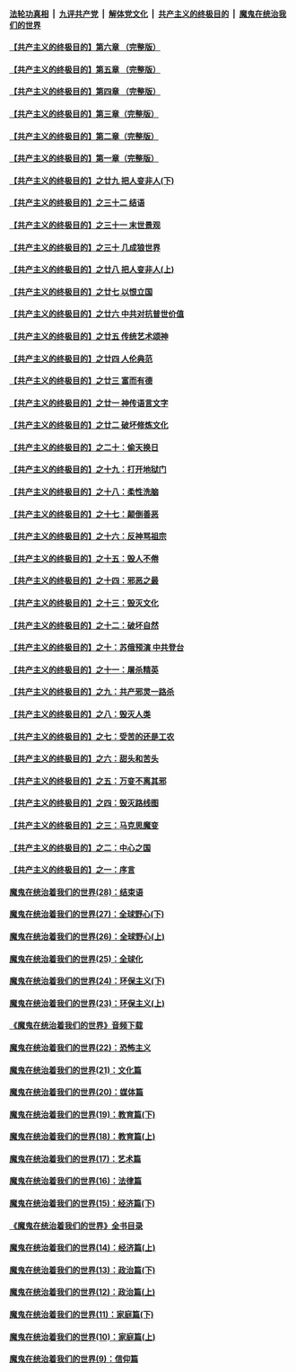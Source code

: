 ####  [法轮功真相](../../../../basic/blob/master/README.md?t=01020301) &nbsp;|&nbsp; [九评共产党](../../../../9ping.md/blob/master/README.md?t=01020301) &nbsp;|&nbsp; [解体党文化](../../../../jtdwh.md/blob/master/README.md?t=01020301)  &nbsp;|&nbsp; [共产主义的终极目的](../../../../gczydzjmd.md/blob/master/README.md?t=01020301) &nbsp;|&nbsp; [魔鬼在统治我们的世界](../../../../mgztzwmdsj.md/blob/master/README.md?t=01020301) 

#### [【共产主义的终极目的】第六章 （完整版）](../pages/nsc422/n11428913.md?t=01020301) 

#### [【共产主义的终极目的】第五章 （完整版）](../pages/nsc422/n11428912.md?t=01020301) 

#### [【共产主义的终极目的】第四章 （完整版）](../pages/nsc422/n11428907.md?t=01020301) 

#### [【共产主义的终极目的】第三章（完整版）](../pages/nsc422/n11428848.md?t=01020301) 

#### [【共产主义的终极目的】第二章（完整版）](../pages/nsc422/n11428831.md?t=01020301) 

#### [【共产主义的终极目的】第一章（完整版）](../pages/nsc422/n11417651.md?t=01020301) 

#### [【共产主义的终极目的】之廿九 把人变非人(下)](../pages/nsc422/n11344140.md?t=01020301) 

#### [【共产主义的终极目的】之三十二 结语](../pages/nsc422/n11360535.md?t=01020301) 

#### [【共产主义的终极目的】之三十一 末世景观](../pages/nsc422/n11351129.md?t=01020301) 

#### [【共产主义的终极目的】之三十 几成狼世界](../pages/nsc422/n11348280.md?t=01020301) 

#### [【共产主义的终极目的】之廿八 把人变非人(上)](../pages/nsc422/n11340492.md?t=01020301) 

#### [【共产主义的终极目的】之廿七 以恨立国](../pages/nsc422/n11336944.md?t=01020301) 

#### [【共产主义的终极目的】之廿六 中共对抗普世价值](../pages/nsc422/n11324785.md?t=01020301) 

#### [【共产主义的终极目的】之廿五 传统艺术颂神](../pages/nsc422/n11296396.md?t=01020301) 

#### [【共产主义的终极目的】之廿四 人伦典范](../pages/nsc422/n11296397.md?t=01020301) 

#### [【共产主义的终极目的】之廿三 富而有德](../pages/nsc422/n11283598.md?t=01020301) 

#### [【共产主义的终极目的】之廿一 神传语言文字](../pages/nsc422/n11263265.md?t=01020301) 

#### [【共产主义的终极目的】之廿二 破坏修炼文化](../pages/nsc422/n11245728.md?t=01020301) 

#### [【共产主义的终极目的】之二十：偷天换日](../pages/nsc422/n11238846.md?t=01020301) 

#### [【共产主义的终极目的】之十九：打开地狱门](../pages/nsc422/n11206376.md?t=01020301) 

#### [【共产主义的终极目的】之十八：柔性洗脑](../pages/nsc422/n11199994.md?t=01020301) 

#### [【共产主义的终极目的】之十七：颠倒善恶](../pages/nsc422/n11179782.md?t=01020301) 

#### [【共产主义的终极目的】之十六：反神骂祖宗](../pages/nsc422/n11166798.md?t=01020301) 

#### [【共产主义的终极目的】之十五：毁人不倦](../pages/nsc422/n11166792.md?t=01020301) 

#### [【共产主义的终极目的】之十四：邪恶之最](../pages/nsc422/n11150249.md?t=01020301) 

#### [【共产主义的终极目的】之十三：毁灭文化](../pages/nsc422/n11135227.md?t=01020301) 

#### [【共产主义的终极目的】之十二：破坏自然](../pages/nsc422/n11135214.md?t=01020301) 

#### [【共产主义的终极目的】之十：苏俄预演 中共登台](../pages/nsc422/n11118424.md?t=01020301) 

#### [【共产主义的终极目的】之十一：屠杀精英](../pages/nsc422/n11118442.md?t=01020301) 

#### [【共产主义的终极目的】之九：共产邪灵一路杀](../pages/nsc422/n11114139.md?t=01020301) 

#### [【共产主义的终极目的】之八：毁灭人类](../pages/nsc422/n11108503.md?t=01020301) 

#### [【共产主义的终极目的】之七：受苦的还是工农](../pages/nsc422/n11101809.md?t=01020301) 

#### [【共产主义的终极目的】之六：甜头和苦头](../pages/nsc422/n11096971.md?t=01020301) 

#### [【共产主义的终极目的】之五：万变不离其邪](../pages/nsc422/n11091285.md?t=01020301) 

#### [【共产主义的终极目的】之四：毁灭路线图](../pages/nsc422/n11086284.md?t=01020301) 

#### [【共产主义的终极目的】之三：马克思魔变](../pages/nsc422/n11061941.md?t=01020301) 

#### [【共产主义的终极目的】之二：中心之国](../pages/nsc422/n11047728.md?t=01020301) 

#### [【共产主义的终极目的】之一：序言](../pages/nsc422/n11086077.md?t=01020301) 

#### [魔鬼在统治着我们的世界(28)：结束语](../pages/nsc422/n10936246.md?t=01020301) 

#### [魔鬼在统治着我们的世界(27)：全球野心(下)](../pages/nsc422/n10928319.md?t=01020301) 

#### [魔鬼在统治着我们的世界(26)：全球野心(上)](../pages/nsc422/n10900318.md?t=01020301) 

#### [魔鬼在统治着我们的世界(25)：全球化](../pages/nsc422/n10788205.md?t=01020301) 

#### [魔鬼在统治着我们的世界(24)：环保主义(下)](../pages/nsc422/n10695307.md?t=01020301) 

#### [魔鬼在统治着我们的世界(23)：环保主义(上)](../pages/nsc422/n10688613.md?t=01020301) 

#### [《魔鬼在统治着我们的世界》音频下载](../pages/nsc422/n10635553.md?t=01020301) 

#### [魔鬼在统治着我们的世界(22)：恐怖主义](../pages/nsc422/n10614727.md?t=01020301) 

#### [魔鬼在统治着我们的世界(21)：文化篇](../pages/nsc422/n10597706.md?t=01020301) 

#### [魔鬼在统治着我们的世界(20)：媒体篇](../pages/nsc422/n10586579.md?t=01020301) 

#### [魔鬼在统治着我们的世界(19)：教育篇(下)](../pages/nsc422/n10564808.md?t=01020301) 

#### [魔鬼在统治着我们的世界(18)：教育篇(上)](../pages/nsc422/n10526970.md?t=01020301) 

#### [魔鬼在统治着我们的世界(17)：艺术篇](../pages/nsc422/n10499093.md?t=01020301) 

#### [魔鬼在统治着我们的世界(16)：法律篇](../pages/nsc422/n10485969.md?t=01020301) 

#### [魔鬼在统治着我们的世界(15)：经济篇(下)](../pages/nsc422/n10469975.md?t=01020301) 

#### [《魔鬼在统治着我们的世界》全书目录](../pages/nsc422/n10464261.md?t=01020301) 

#### [魔鬼在统治着我们的世界(14)：经济篇(上)](../pages/nsc422/n10457370.md?t=01020301) 

#### [魔鬼在统治着我们的世界(13)：政治篇(下)](../pages/nsc422/n10448270.md?t=01020301) 

#### [魔鬼在统治着我们的世界(12)：政治篇(上)](../pages/nsc422/n10444576.md?t=01020301) 

#### [魔鬼在统治着我们的世界(11)：家庭篇(下)](../pages/nsc422/n10440961.md?t=01020301) 

#### [魔鬼在统治着我们的世界(10)：家庭篇(上)](../pages/nsc422/n10435448.md?t=01020301) 

#### [魔鬼在统治着我们的世界(9)：信仰篇](../pages/nsc422/n10432159.md?t=01020301) 

